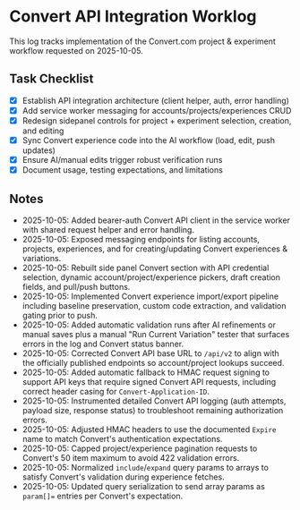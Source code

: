 # Convert API Integration Worklog

This log tracks implementation of the Convert.com project & experiment workflow requested on 2025-10-05.

## Task Checklist
- [x] Establish API integration architecture (client helper, auth, error handling)
- [x] Add service worker messaging for accounts/projects/experiences CRUD
- [x] Redesign sidepanel controls for project + experiment selection, creation, and editing
- [x] Sync Convert experience code into the AI workflow (load, edit, push updates)
- [x] Ensure AI/manual edits trigger robust verification runs
- [x] Document usage, testing expectations, and limitations

## Notes
- 2025-10-05: Added bearer-auth Convert API client in the service worker with shared request helper and error handling.
- 2025-10-05: Exposed messaging endpoints for listing accounts, projects, experiences, and for creating/updating Convert experiences & variations.
- 2025-10-05: Rebuilt side panel Convert section with API credential selection, dynamic account/project/experience pickers, draft creation fields, and pull/push buttons.
- 2025-10-05: Implemented Convert experience import/export pipeline including baseline preservation, custom code extraction, and validation gating prior to push.
- 2025-10-05: Added automatic validation runs after AI refinements or manual saves plus a manual "Run Current Variation" tester that surfaces errors in the log and Convert status banner.
- 2025-10-05: Corrected Convert API base URL to `/api/v2` to align with the officially published endpoints so account/project lookups succeed.
- 2025-10-05: Added automatic fallback to HMAC request signing to support API keys that require signed Convert API requests, including correct header casing for `Convert-Application-ID`.
- 2025-10-05: Instrumented detailed Convert API logging (auth attempts, payload size, response status) to troubleshoot remaining authorization errors.
- 2025-10-05: Adjusted HMAC headers to use the documented `Expire` name to match Convert's authentication expectations.
- 2025-10-05: Capped project/experience pagination requests to Convert's 50 item maximum to avoid 422 validation errors.
- 2025-10-05: Normalized `include`/`expand` query params to arrays to satisfy Convert's validation during experience fetches.
- 2025-10-05: Updated query serialization to send array params as `param[]=` entries per Convert's expectation.

